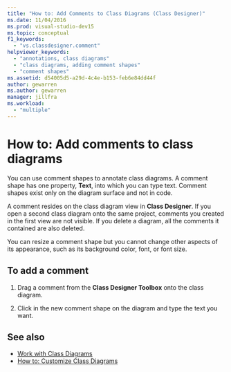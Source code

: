 ```yaml
---
title: "How to: Add Comments to Class Diagrams (Class Designer)"
ms.date: 11/04/2016
ms.prod: visual-studio-dev15
ms.topic: conceptual
f1_keywords:
  - "vs.classdesigner.comment"
helpviewer_keywords:
  - "annotations, class diagrams"
  - "class diagrams, adding comment shapes"
  - "comment shapes"
ms.assetid: d54005d5-a29d-4c4e-b153-feb6e84dd44f
author: gewarren
ms.author: gewarren
manager: jillfra
ms.workload:
  - "multiple"
---
```

# How to: Add comments to class diagrams

You can use comment shapes to annotate class diagrams. A comment shape has one property, **Text**, into which you can type text. Comment shapes exist only on the diagram surface and not in code.

A comment resides on the class diagram view in **Class Designer**. If you open a second class diagram onto the same project, comments you created in the first view are not visible. If you delete a diagram, all the comments it contained are also deleted.

You can resize a comment shape but you cannot change other aspects of its appearance, such as its background color, font, or font size.

## To add a comment

1.  Drag a comment from the **Class Designer Toolbox** onto the class diagram.

2.  Click in the new comment shape on the diagram and type the text you want.

## See also

- [Work with Class Diagrams](designing-and-viewing-classes-and-types.md)
- [How to: Customize Class Diagrams](how-to-customize-class-diagrams.md)
